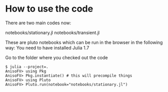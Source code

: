 How to use the code
===================

There are two main codes now:

notebooks/stationary.jl
notebooks/transient.jl


These are pluto notebooks which can be run in the browser in the following way:
You need to have installed Julia 1.7



Go to the folder where you checked out the code

```
$ julia --project=.
AnisoFV> using Pkg
AnisoFV> Pkg.instantiate() # this will precompile things
AnisoFV> using Pluto
AnisoFV> Pluto.run(notebook="notebooks/stationary.jl")
```



